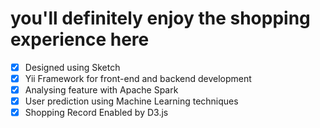 # you'll definitely enjoy the shopping experience here
- [x] Designed using Sketch
- [x] Yii Framework for front-end and backend development
- [x] Analysing feature with Apache Spark
- [x] User prediction using Machine Learning techniques
- [x] Shopping Record Enabled by D3.js
